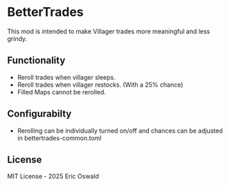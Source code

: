 # BetterTrades

This mod is intended to make Villager trades more meaningful and less grindy.

## Functionality

- Reroll trades when villager sleeps.
- Reroll trades when villager restocks. (With a 25% chance)
- Filled Maps cannot be rerolled.

## Configurabilty

- Rerolling can be individually turned on/off and chances can be adjusted in bettertrades-common.toml

## License

MIT License - 2025 Eric Oswald
